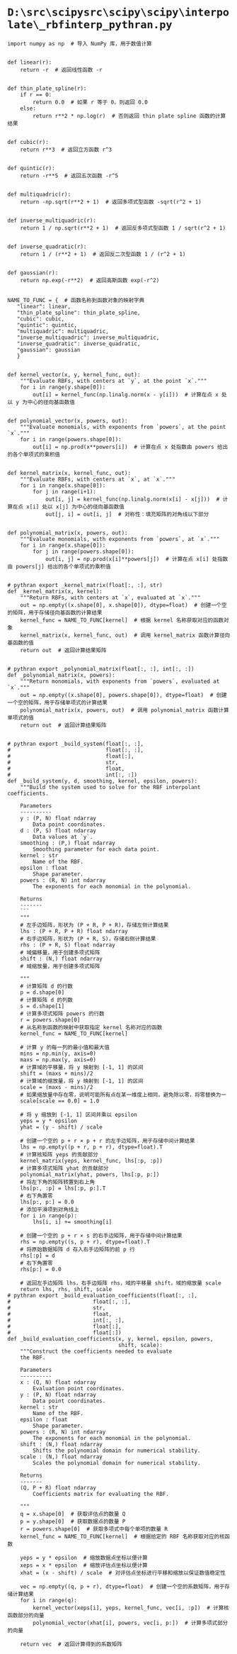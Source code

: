 # `D:\src\scipysrc\scipy\scipy\interpolate\_rbfinterp_pythran.py`

```
import numpy as np  # 导入 NumPy 库，用于数值计算


def linear(r):
    return -r  # 返回线性函数 -r


def thin_plate_spline(r):
    if r == 0:
        return 0.0  # 如果 r 等于 0，则返回 0.0
    else:
        return r**2 * np.log(r)  # 否则返回 thin plate spline 函数的计算结果


def cubic(r):
    return r**3  # 返回立方函数 r^3


def quintic(r):
    return -r**5  # 返回五次函数 -r^5


def multiquadric(r):
    return -np.sqrt(r**2 + 1)  # 返回多项式型函数 -sqrt(r^2 + 1)


def inverse_multiquadric(r):
    return 1 / np.sqrt(r**2 + 1)  # 返回反多项式型函数 1 / sqrt(r^2 + 1)


def inverse_quadratic(r):
    return 1 / (r**2 + 1)  # 返回反二次型函数 1 / (r^2 + 1)


def gaussian(r):
    return np.exp(-r**2)  # 返回高斯函数 exp(-r^2)


NAME_TO_FUNC = {  # 函数名称到函数对象的映射字典
   "linear": linear,
   "thin_plate_spline": thin_plate_spline,
   "cubic": cubic,
   "quintic": quintic,
   "multiquadric": multiquadric,
   "inverse_multiquadric": inverse_multiquadric,
   "inverse_quadratic": inverse_quadratic,
   "gaussian": gaussian
   }


def kernel_vector(x, y, kernel_func, out):
    """Evaluate RBFs, with centers at `y`, at the point `x`."""
    for i in range(y.shape[0]):
        out[i] = kernel_func(np.linalg.norm(x - y[i]))  # 计算在点 x 处以 y 为中心的径向基函数值


def polynomial_vector(x, powers, out):
    """Evaluate monomials, with exponents from `powers`, at the point `x`."""
    for i in range(powers.shape[0]):
        out[i] = np.prod(x**powers[i])  # 计算在点 x 处指数由 powers 给出的各个单项式的乘积值


def kernel_matrix(x, kernel_func, out):
    """Evaluate RBFs, with centers at `x`, at `x`."""
    for i in range(x.shape[0]):
        for j in range(i+1):
            out[i, j] = kernel_func(np.linalg.norm(x[i] - x[j]))  # 计算在点 x[i] 处以 x[j] 为中心的径向基函数值
            out[j, i] = out[i, j]  # 对称性：填充矩阵的对角线以下部分


def polynomial_matrix(x, powers, out):
    """Evaluate monomials, with exponents from `powers`, at `x`."""
    for i in range(x.shape[0]):
        for j in range(powers.shape[0]):
            out[i, j] = np.prod(x[i]**powers[j])  # 计算在点 x[i] 处指数由 powers[j] 给出的各个单项式的乘积值


# pythran export _kernel_matrix(float[:, :], str)
def _kernel_matrix(x, kernel):
    """Return RBFs, with centers at `x`, evaluated at `x`."""
    out = np.empty((x.shape[0], x.shape[0]), dtype=float)  # 创建一个空的矩阵，用于存储径向基函数的计算结果
    kernel_func = NAME_TO_FUNC[kernel]  # 根据 kernel 名称获取对应的函数对象
    kernel_matrix(x, kernel_func, out)  # 调用 kernel_matrix 函数计算径向基函数的值
    return out  # 返回计算结果矩阵


# pythran export _polynomial_matrix(float[:, :], int[:, :])
def _polynomial_matrix(x, powers):
    """Return monomials, with exponents from `powers`, evaluated at `x`."""
    out = np.empty((x.shape[0], powers.shape[0]), dtype=float)  # 创建一个空的矩阵，用于存储单项式的计算结果
    polynomial_matrix(x, powers, out)  # 调用 polynomial_matrix 函数计算单项式的值
    return out  # 返回计算结果矩阵


# pythran export _build_system(float[:, :],
#                              float[:, :],
#                              float[:],
#                              str,
#                              float,
#                              int[:, :])
def _build_system(y, d, smoothing, kernel, epsilon, powers):
    """Build the system used to solve for the RBF interpolant coefficients.

    Parameters
    ----------
    y : (P, N) float ndarray
        Data point coordinates.
    d : (P, S) float ndarray
        Data values at `y`.
    smoothing : (P,) float ndarray
        Smoothing parameter for each data point.
    kernel : str
        Name of the RBF.
    epsilon : float
        Shape parameter.
    powers : (R, N) int ndarray
        The exponents for each monomial in the polynomial.

    Returns
    -------
    ```
    """
    # 左手边矩阵，形状为 (P + R, P + R)，存储左侧计算结果
    lhs : (P + R, P + R) float ndarray
    # 右手边矩阵，形状为 (P + R, S)，存储右侧计算结果
    rhs : (P + R, S) float ndarray
    # 域偏移量，用于创建多项式矩阵
    shift : (N,) float ndarray
    # 域缩放量，用于创建多项式矩阵

    """
    # 计算矩阵 d 的行数
    p = d.shape[0]
    # 计算矩阵 d 的列数
    s = d.shape[1]
    # 计算多项式矩阵 powers 的行数
    r = powers.shape[0]
    # 从名称到函数的映射中获取指定 kernel 名称对应的函数
    kernel_func = NAME_TO_FUNC[kernel]

    # 计算 y 的每一列的最小值和最大值
    mins = np.min(y, axis=0)
    maxs = np.max(y, axis=0)
    # 计算域的平移量，将 y 映射到 [-1, 1] 的区间
    shift = (maxs + mins)/2
    # 计算域的缩放量，将 y 映射到 [-1, 1] 的区间
    scale = (maxs - mins)/2
    # 如果缩放量中存在零，说明可能所有点在某一维度上相同，避免除以零，将零替换为一
    scale[scale == 0.0] = 1.0

    # 将 y 缩放到 [-1, 1] 区间并乘以 epsilon
    yeps = y * epsilon
    yhat = (y - shift) / scale

    # 创建一个空的 p + r × p + r 的左手边矩阵，用于存储中间计算结果
    lhs = np.empty((p + r, p + r), dtype=float).T
    # 计算核矩阵 yeps 的贡献部分
    kernel_matrix(yeps, kernel_func, lhs[:p, :p])
    # 计算多项式矩阵 yhat 的贡献部分
    polynomial_matrix(yhat, powers, lhs[:p, p:])
    # 将左下角的矩阵转置到右上角
    lhs[p:, :p] = lhs[:p, p:].T
    # 右下角置零
    lhs[p:, p:] = 0.0
    # 添加平滑项到对角线上
    for i in range(p):
        lhs[i, i] += smoothing[i]

    # 创建一个空的 p + r × s 的右手边矩阵，用于存储中间计算结果
    rhs = np.empty((s, p + r), dtype=float).T
    # 将原始数据矩阵 d 存入右手边矩阵的前 p 行
    rhs[:p] = d
    # 右下角置零
    rhs[p:] = 0.0

    # 返回左手边矩阵 lhs，右手边矩阵 rhs，域的平移量 shift，域的缩放量 scale
    return lhs, rhs, shift, scale
# pythran export _build_evaluation_coefficients(float[:, :],
#                          float[:, :],
#                          str,
#                          float,
#                          int[:, :],
#                          float[:],
#                          float[:])
def _build_evaluation_coefficients(x, y, kernel, epsilon, powers,
                                   shift, scale):
    """Construct the coefficients needed to evaluate
    the RBF.

    Parameters
    ----------
    x : (Q, N) float ndarray
        Evaluation point coordinates.
    y : (P, N) float ndarray
        Data point coordinates.
    kernel : str
        Name of the RBF.
    epsilon : float
        Shape parameter.
    powers : (R, N) int ndarray
        The exponents for each monomial in the polynomial.
    shift : (N,) float ndarray
        Shifts the polynomial domain for numerical stability.
    scale : (N,) float ndarray
        Scales the polynomial domain for numerical stability.

    Returns
    -------
    (Q, P + R) float ndarray
        Coefficients matrix for evaluating the RBF.

    """
    q = x.shape[0]  # 获取评估点的数量 Q
    p = y.shape[0]  # 获取数据点的数量 P
    r = powers.shape[0]  # 获取多项式中每个单项的数量 R
    kernel_func = NAME_TO_FUNC[kernel]  # 根据给定的 RBF 名称获取对应的核函数

    yeps = y * epsilon  # 缩放数据点坐标以便计算
    xeps = x * epsilon  # 缩放评估点坐标以便计算
    xhat = (x - shift) / scale  # 对评估点坐标进行平移和缩放以保证数值稳定性

    vec = np.empty((q, p + r), dtype=float)  # 创建一个空的系数矩阵，用于存储计算结果
    for i in range(q):
        kernel_vector(xeps[i], yeps, kernel_func, vec[i, :p])  # 计算核函数部分的向量
        polynomial_vector(xhat[i], powers, vec[i, p:])  # 计算多项式部分的向量

    return vec  # 返回计算得到的系数矩阵
```